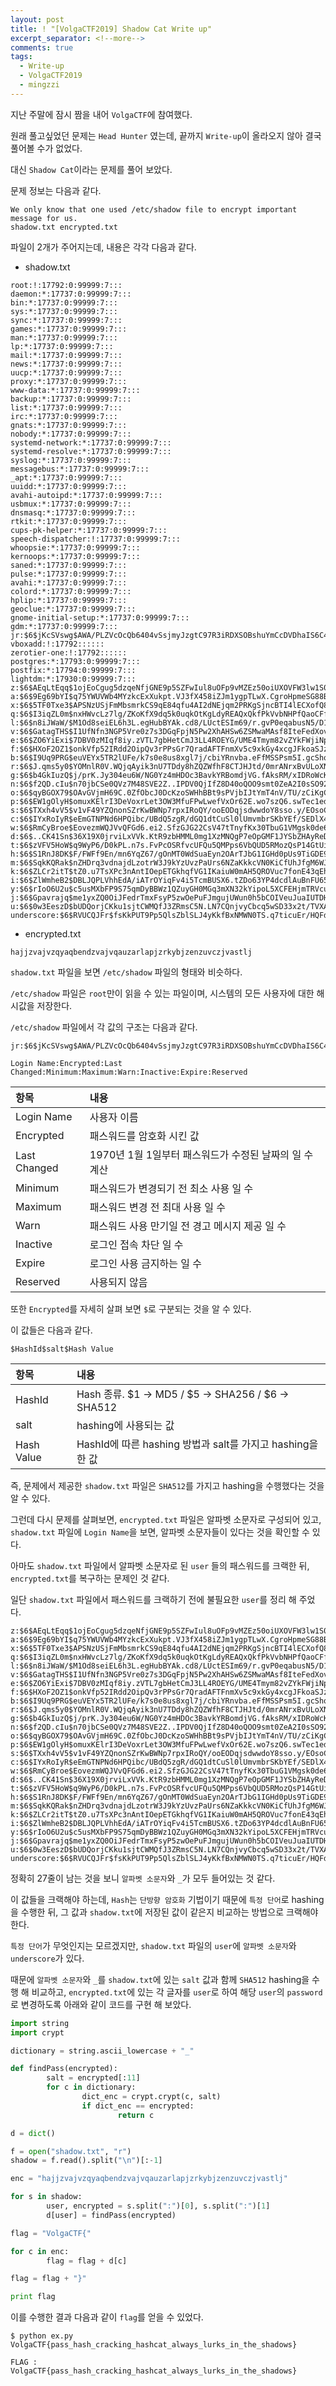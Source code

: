 ```yaml
---
layout: post
title: ! "[VolgaCTF2019] Shadow Cat Write up"
excerpt_separator: <!--more-->
comments: true
tags:
  - Write-up
  - VolgaCTF2019
  - mingzzi
---
```


지난 주말에 잠시 짬을 내어 `VolgaCTF`에 참여했다.  

원래 풀고싶었던 문제는 `Head Hunter` 였는데, 끝까지 `Write-up`이 올라오지 않아 결국 풀어볼 수가 없었다.  

대신 `Shadow Cat`이라는 문제를 풀어 보았다.  

<!--more-->

문제 정보는 다음과 같다.  

```
We only know that one used /etc/shadow file to encrypt important message for us.
shadow.txt encrypted.txt
```

파일이 2개가 주어지는데, 내용은 각각 다음과 같다.  

* shadow.txt
```
root:!:17792:0:99999:7:::
daemon:*:17737:0:99999:7:::
bin:*:17737:0:99999:7:::
sys:*:17737:0:99999:7:::
sync:*:17737:0:99999:7:::
games:*:17737:0:99999:7:::
man:*:17737:0:99999:7:::
lp:*:17737:0:99999:7:::
mail:*:17737:0:99999:7:::
news:*:17737:0:99999:7:::
uucp:*:17737:0:99999:7:::
proxy:*:17737:0:99999:7:::
www-data:*:17737:0:99999:7:::
backup:*:17737:0:99999:7:::
list:*:17737:0:99999:7:::
irc:*:17737:0:99999:7:::
gnats:*:17737:0:99999:7:::
nobody:*:17737:0:99999:7:::
systemd-network:*:17737:0:99999:7:::
systemd-resolve:*:17737:0:99999:7:::
syslog:*:17737:0:99999:7:::
messagebus:*:17737:0:99999:7:::
_apt:*:17737:0:99999:7:::
uuidd:*:17737:0:99999:7:::
avahi-autoipd:*:17737:0:99999:7:::
usbmux:*:17737:0:99999:7:::
dnsmasq:*:17737:0:99999:7:::
rtkit:*:17737:0:99999:7:::
cups-pk-helper:*:17737:0:99999:7:::
speech-dispatcher:!:17737:0:99999:7:::
whoopsie:*:17737:0:99999:7:::
kernoops:*:17737:0:99999:7:::
saned:*:17737:0:99999:7:::
pulse:*:17737:0:99999:7:::
avahi:*:17737:0:99999:7:::
colord:*:17737:0:99999:7:::
hplip:*:17737:0:99999:7:::
geoclue:*:17737:0:99999:7:::
gnome-initial-setup:*:17737:0:99999:7:::
gdm:*:17737:0:99999:7:::
jr:$6$jKcSVswg$AWA/PLZVcOcQb6404vSsjmyJzgtC97R3iRDXSOBshuYmCcDVDhaIS6C4fVZnOI6EGhaUnrUWK2Y3jYhQ4vcmu0:17792:0:99999:7:::
vboxadd:!:17792::::::
zerotier-one:!:17792::::::
postgres:*:17793:0:99999:7:::
postfix:*:17794:0:99999:7:::
lightdm:*:17930:0:99999:7:::
z:$6$AEqLtEqq$1ojEoCgug5dzqeNfjGNE9p5SZFwIul8uOFp9vMZEz50oiUXOVFW3lw1S0fuvFY5ggi5CfbfoWaMDr2bvtSNRC/:17930:0:99999:7:::
a:$6$9Eg69bYI$q75YWUVWb4MYzkcExXukpt.VJ3fX458iZJm1ygpTLwX.CgroHpmeSG88By.zQmKyOHCvBHoA0Q001aBqbkVpg/:17930:0:99999:7:::
x:$6$5TF0Txe3$APSNzUSjFmMbsmrkCS9qE84qfu4AI2dNEjqm2PRKgSjncBTI4lECXofQ8abdAtYX6tST6FGCgOdvLlDYQTCJx0:17930:0:99999:7:::
q:$6$I3iqZL0m$nxHWvcLz7lg/ZKoKfX9dq5k0uqkOtKgLdyREAQxQkfPkVvbNHPfQaoCFfnXl1BoX1vgOcEDghVPvfRUrs6dGp1:17930:0:99999:7:::
l:$6$n8iJWaW/$M1Od8seiEL6h3L.egHubBYAk.cd8/LUctESIm69/r.gvP0eqabusN5/D1rNu1qDHOkgRpHf8PWGSb8zoxrgrp1:17930:0:99999:7:::
v:$6$GatagTHS$I1UfNfn3NGP5Vre0z7s3DGqFpjN5Pw2XhAHSw6ZSMwaMAsf8IteFedXovNlHLuIXvR9ezeya89XEOq2We7CcW1:17930:0:99999:7:::
e:$6$ZO6YiExi$7DBV0zMIqf8iy.zVTL7gbHetCmJ3LL4ROEYG/UME4Tmym82vZYkFWjiNpCGapvF83QNJKFJOjkhXMgFLfkhza.:17930:0:99999:7:::
f:$6$HXoF2OZ1$onkVfp52IRdd2OipQv3rPPsGr7QradAFTFnmXv5c9xkGy4xcgJFkoaSJzMQCtfWuU2FQ3BN3lyL47SyoIoPmy0:17930:0:99999:7:::
b:$6$I9Uq9PRG$euVEYx5TR2lUFe/k7s0e8us8xgl7j/cbiYRnvba.eFfMSSPsm5I.gcShqOLqAa58m5VISomkPpHlJ1xLgCRxw/:17930:0:99999:7:::
r:$6$J.qms5y0$YOMnlR0V.WQjqAyik3nU7TDdy8hZQZWfhF8CTJHJtd/0mrANrxBvULoXNiJnvX.yn5T3QBFu4wk3xrFye.uus1:17930:0:99999:7:::
g:$6$b4GkIuzQ$j/prK.Jy304eu6W/NG0Yz4mHDOc3BavkYRBomdjVG.fAksRM/xIDRoWcKcJw66YZmVGcV51YkIwVZHVfA//KU.:17930:0:99999:7:::
n:$6$f2QD.cIu$n70jbCSe0QVz7M48SVE2Z..IPDV0QjIfZ8D40oQOO9smt0ZeA2I0sSO927VIr1SJwupjZairVR0T/pKQ0QG3N1:17930:0:99999:7:::
o:$6$qyBGOX79$OAvGVjmH69C.0ZfObcJ0DcKzoSWHhBBt9sPVjbIJtYmT4nV/TU/zCiKgCkSQaQJ.n.vTjAScdh9htzjBzTwOT/:17930:0:99999:7:::
p:$6$EW1gOlyH$omuxKElrI3DeVoxrLet3OW3MfuFPwLwefVxOr62E.wo7szQ6.swTec1edCFiKnPc42XxMRGsrNJn36mkc2dgH/:17930:0:99999:7:::
s:$6$TXxh4vV5$v1vF49YZQnonSZrKwBWNp7rpxIRoQY/ooEODqjsdwwdoY8sso.y/EOsoC3GFlpCLYnEY./n/1BuNID5njg0CV.:17930:0:99999:7:::
c:$6$IYxRoIyR$eEmGTNPNd6HPQibc/UBdQ5zgR/dGQ1dtCuSl0lUmvmbrSKbYEf/SEDlX4fgP.JQXlyFqEgu4NOBiu2eozpAM.0:17930:0:99999:7:::
w:$6$RmCyBroe$EovezmWQJVvQFGd6.ei2.SfzGJG22CsV47tTnyfKx30TbuG1VMgsk0de6NOQ04bKNML9fbuMu0Pw3TMf82zye1:17930:0:99999:7:::
d:$6$..CK41Sn$36X19X0jrviLxVVk.KtR9zbHMML0mg1XzMNQgP7eOpGMF1JYSbZHAyReDhNVkm1WaNn3lfO2CsAww14fZZads1:17930:0:99999:7:::
t:$6$zVFV5HoW$q9WyP6/D0kPL.n7s.FvPcOSRfvcUFQu5QMPps6VbQUD5RMozQsP14GtUiOa/H2V2pU6c6OxcgRqruaLejPaES1:17930:0:99999:7:::
h:$6$S1RnJ8DK$F/FWFf9En/mn6YqZ67/gOnMT0WdSuaEyn2OArTJbG1IGHd0pUs9TiGDE9P.PhRB6XyHUgA5l/LBmBW8PpJg9M.:17930:0:99999:7:::
m:$6$SqkKQRak$nZHDrq3vdnajdLzotrW3J9kYzUvzPaUrs6NZaKkkcVN0KiCfUhJfgM6WJvZjZR7hBGWkfIwhZymko7wtsq49s1:17930:0:99999:7:::
k:$6$ZLCr2itT$tZ0.u7TsXPc3nAntIOepETGkhqfVG1IKaiuW0mAH5QROVuc7fonE43qEhUFT2LHMftYDdTQRAMHpRNMM8Yn1c1:17930:0:99999:7:::
i:$6$ZlWmheB2$DBLJQPLVhhEdA/iATrOYiqFv4i5TcmBUSX6.tZDo63YP4dcdlAuBnFU65xXIRP1tpNsCS7kc6Fu6jPMS2F7aP1:17930:0:99999:7:::
y:$6$rIoO6U2u$c5usMXbFP9S75qmDyBBWz1QZuyGH0MGq3mXN32kYipoL5XCFEHjmTRVcuZkmed5OzAopV0CgyA49QzILz5Rmq/:17930:0:99999:7:::
j:$6$Gpavrajq$me1yxZQ0OiJFedrTmxFsyP5zwOePuFJmgujUWun0h5bCOIVeuJuaIUTDHGCYxkT6mw41BTjlx9c3QvdsG8o0o.:17930:0:99999:7:::
u:$6$0w3EeszD$bUDQorjCKku1sjtCWMQfJ3ZRmsC5N.LN7CQnjvyCbcq5wSD33x2t/TVXA6jnjtajv8nIZc.Aj.oY80lm44Dhy0:17930:0:99999:7:::
underscore:$6$RVUCQJFr$fsKkPUT9Pp5QlsZblSLJ4yKkfBxNMWN0TS.q7ticuEr/HQFdEbyiwK5JmaKKS9UDFzUsY6mhe1knnRbwy7K0s/:17930:0:99999:7:::
```

* encrypted.txt
```
hajjzvajvzqyaqbendzvajvqauzarlapjzrkybjzenzuvczjvastlj
```

`shadow.txt` 파일을 보면 `/etc/shadow` 파일의 형태와 비슷하다.  

`/etc/shadow` 파일은 `root`만이 읽을 수 있는 파일이며, 시스템의 모든 사용자에 대한 해시값을 저장한다.  

`/etc/shadow` 파일에서 각 값의 구조는 다음과 같다.  

```
jr:$6$jKcSVswg$AWA/PLZVcOcQb6404vSsjmyJzgtC97R3iRDXSOBshuYmCcDVDhaIS6C4fVZnOI6EGhaUnrUWK2Y3jYhQ4vcmu0:17792:0:99999:7:::

Login Name:Encrypted:Last Changed:Minimum:Maximum:Warn:Inactive:Expire:Reserved
```

항목|내용
:----|:----
Login Name|사용자 이름  
Encrypted|패스워드를 암호화 시킨 값
Last Changed|1970년 1월 1일부터 패스워드가 수정된 날짜의 일 수 계산
Minimum|패스워드가 변경되기 전 최소 사용 일 수
Maximum|패스워드 변경 전 최대 사용 일 수
Warn|패스워드 사용 만기일 전 경고 메시지 제공 일 수
Inactive|로그인 접속 차단 일 수
Expire|로그인 사용 금지하는 일 수
Reserved|사용되지 않음

또한 `Encrypted`를 자세히 살펴 보면 `$`로 구분되는 것을 알 수 있다.  

이 값들은 다음과 같다.  

```
$HashId$salt$Hash Value
```

항목|내용
:----|:----
HashId|Hash 종류. $1 → MD5 / $5 → SHA256 / $6 → SHA512
salt|hashing에 사용되는 값
Hash Value|HashId에 따른 hashing 방법과 salt를 가지고 hashing을 한 값

즉, 문제에서 제공한 `shadow.txt` 파일은 `SHA512`를 가지고 hashing을 수행했다는 것을 알 수 있다.  

그런데 다시 문제를 살펴보면, `encrypted.txt` 파일은 알파벳 소문자로 구성되어 있고, `shadow.txt` 파일에 `Login Name`을 보면, 알파벳 소문자들이 있다는 것을 확인할 수 있다.  

아마도 `shadow.txt` 파일에서 알파벳 소문자로 된 `user` 들의 패스워드를 크랙한 뒤, `encrypted.txt`를 복구하는 문제인 것 같다.  

일단 `shadow.txt` 파일에서 패스워드를 크랙하기 전에 불필요한 `user`를 정리 해 주었다.  

```
z:$6$AEqLtEqq$1ojEoCgug5dzqeNfjGNE9p5SZFwIul8uOFp9vMZEz50oiUXOVFW3lw1S0fuvFY5ggi5CfbfoWaMDr2bvtSNRC/:17930:0:99999:7:::
a:$6$9Eg69bYI$q75YWUVWb4MYzkcExXukpt.VJ3fX458iZJm1ygpTLwX.CgroHpmeSG88By.zQmKyOHCvBHoA0Q001aBqbkVpg/:17930:0:99999:7:::
x:$6$5TF0Txe3$APSNzUSjFmMbsmrkCS9qE84qfu4AI2dNEjqm2PRKgSjncBTI4lECXofQ8abdAtYX6tST6FGCgOdvLlDYQTCJx0:17930:0:99999:7:::
q:$6$I3iqZL0m$nxHWvcLz7lg/ZKoKfX9dq5k0uqkOtKgLdyREAQxQkfPkVvbNHPfQaoCFfnXl1BoX1vgOcEDghVPvfRUrs6dGp1:17930:0:99999:7:::
l:$6$n8iJWaW/$M1Od8seiEL6h3L.egHubBYAk.cd8/LUctESIm69/r.gvP0eqabusN5/D1rNu1qDHOkgRpHf8PWGSb8zoxrgrp1:17930:0:99999:7:::
v:$6$GatagTHS$I1UfNfn3NGP5Vre0z7s3DGqFpjN5Pw2XhAHSw6ZSMwaMAsf8IteFedXovNlHLuIXvR9ezeya89XEOq2We7CcW1:17930:0:99999:7:::
e:$6$ZO6YiExi$7DBV0zMIqf8iy.zVTL7gbHetCmJ3LL4ROEYG/UME4Tmym82vZYkFWjiNpCGapvF83QNJKFJOjkhXMgFLfkhza.:17930:0:99999:7:::
f:$6$HXoF2OZ1$onkVfp52IRdd2OipQv3rPPsGr7QradAFTFnmXv5c9xkGy4xcgJFkoaSJzMQCtfWuU2FQ3BN3lyL47SyoIoPmy0:17930:0:99999:7:::
b:$6$I9Uq9PRG$euVEYx5TR2lUFe/k7s0e8us8xgl7j/cbiYRnvba.eFfMSSPsm5I.gcShqOLqAa58m5VISomkPpHlJ1xLgCRxw/:17930:0:99999:7:::
r:$6$J.qms5y0$YOMnlR0V.WQjqAyik3nU7TDdy8hZQZWfhF8CTJHJtd/0mrANrxBvULoXNiJnvX.yn5T3QBFu4wk3xrFye.uus1:17930:0:99999:7:::
g:$6$b4GkIuzQ$j/prK.Jy304eu6W/NG0Yz4mHDOc3BavkYRBomdjVG.fAksRM/xIDRoWcKcJw66YZmVGcV51YkIwVZHVfA//KU.:17930:0:99999:7:::
n:$6$f2QD.cIu$n70jbCSe0QVz7M48SVE2Z..IPDV0QjIfZ8D40oQOO9smt0ZeA2I0sSO927VIr1SJwupjZairVR0T/pKQ0QG3N1:17930:0:99999:7:::
o:$6$qyBGOX79$OAvGVjmH69C.0ZfObcJ0DcKzoSWHhBBt9sPVjbIJtYmT4nV/TU/zCiKgCkSQaQJ.n.vTjAScdh9htzjBzTwOT/:17930:0:99999:7:::
p:$6$EW1gOlyH$omuxKElrI3DeVoxrLet3OW3MfuFPwLwefVxOr62E.wo7szQ6.swTec1edCFiKnPc42XxMRGsrNJn36mkc2dgH/:17930:0:99999:7:::
s:$6$TXxh4vV5$v1vF49YZQnonSZrKwBWNp7rpxIRoQY/ooEODqjsdwwdoY8sso.y/EOsoC3GFlpCLYnEY./n/1BuNID5njg0CV.:17930:0:99999:7:::
c:$6$IYxRoIyR$eEmGTNPNd6HPQibc/UBdQ5zgR/dGQ1dtCuSl0lUmvmbrSKbYEf/SEDlX4fgP.JQXlyFqEgu4NOBiu2eozpAM.0:17930:0:99999:7:::
w:$6$RmCyBroe$EovezmWQJVvQFGd6.ei2.SfzGJG22CsV47tTnyfKx30TbuG1VMgsk0de6NOQ04bKNML9fbuMu0Pw3TMf82zye1:17930:0:99999:7:::
d:$6$..CK41Sn$36X19X0jrviLxVVk.KtR9zbHMML0mg1XzMNQgP7eOpGMF1JYSbZHAyReDhNVkm1WaNn3lfO2CsAww14fZZads1:17930:0:99999:7:::
t:$6$zVFV5HoW$q9WyP6/D0kPL.n7s.FvPcOSRfvcUFQu5QMPps6VbQUD5RMozQsP14GtUiOa/H2V2pU6c6OxcgRqruaLejPaES1:17930:0:99999:7:::
h:$6$S1RnJ8DK$F/FWFf9En/mn6YqZ67/gOnMT0WdSuaEyn2OArTJbG1IGHd0pUs9TiGDE9P.PhRB6XyHUgA5l/LBmBW8PpJg9M.:17930:0:99999:7:::
m:$6$SqkKQRak$nZHDrq3vdnajdLzotrW3J9kYzUvzPaUrs6NZaKkkcVN0KiCfUhJfgM6WJvZjZR7hBGWkfIwhZymko7wtsq49s1:17930:0:99999:7:::
k:$6$ZLCr2itT$tZ0.u7TsXPc3nAntIOepETGkhqfVG1IKaiuW0mAH5QROVuc7fonE43qEhUFT2LHMftYDdTQRAMHpRNMM8Yn1c1:17930:0:99999:7:::
i:$6$ZlWmheB2$DBLJQPLVhhEdA/iATrOYiqFv4i5TcmBUSX6.tZDo63YP4dcdlAuBnFU65xXIRP1tpNsCS7kc6Fu6jPMS2F7aP1:17930:0:99999:7:::
y:$6$rIoO6U2u$c5usMXbFP9S75qmDyBBWz1QZuyGH0MGq3mXN32kYipoL5XCFEHjmTRVcuZkmed5OzAopV0CgyA49QzILz5Rmq/:17930:0:99999:7:::
j:$6$Gpavrajq$me1yxZQ0OiJFedrTmxFsyP5zwOePuFJmgujUWun0h5bCOIVeuJuaIUTDHGCYxkT6mw41BTjlx9c3QvdsG8o0o.:17930:0:99999:7:::
u:$6$0w3EeszD$bUDQorjCKku1sjtCWMQfJ3ZRmsC5N.LN7CQnjvyCbcq5wSD33x2t/TVXA6jnjtajv8nIZc.Aj.oY80lm44Dhy0:17930:0:99999:7:::
underscore:$6$RVUCQJFr$fsKkPUT9Pp5QlsZblSLJ4yKkfBxNMWN0TS.q7ticuEr/HQFdEbyiwK5JmaKKS9UDFzUsY6mhe1knnRbwy7K0s/:17930:0:99999:7:::
```

정확히 27줄이 남는 것을 보니 `알파벳 소문자`와 `_`가 모두 들어있는 것 같다.  

이 값들을 크랙해야 하는데, `Hash`는 `단방향 암호화` 기법이기 때문에 `특정 단어`로 hashing을 수행한 뒤, 그 값과 `shadow.txt`에 저장된 값이 같은지 비교하는 방법으로 크랙해야 한다.  

`특정 단어`가 무엇인지는 모르겠지만, `shadow.txt` 파일의 `user`에 `알파벳 소문자`와 `underscore`가 있다.

때문에 `알파벳 소문자`와 `_`를 `shadow.txt`에 있는 `salt` 값과 함께 `SHA512` hashing을 수행 해 비교하고, `encrypted.txt`에 있는 각 글자를 `user`로 하여 해당 `user`의 `password`로 변경하도록 아래와 같이 코드를 구현 해 보았다.  


```python
import string
import crypt

dictionary = string.ascii_lowercase + "_"

def findPass(encrypted):
        salt = encrypted[:11]
        for c in dictionary:
                dict_enc = crypt.crypt(c, salt)
                if dict_enc == encrypted:
                        return c

d = dict()

f = open("shadow.txt", "r")
shadow = f.read().split("\n")[:-1]

enc = "hajjzvajvzqyaqbendzvajvqauzarlapjzrkybjzenzuvczjvastlj"

for s in shadow:
        user, encrypted = s.split(":")[0], s.split(":")[1]
        d[user] = findPass(encrypted)

flag = "VolgaCTF{"

for c in enc:
        flag = flag + d[c]

flag = flag + "}"

print flag
```

이를 수행한 결과 다음과 같이 `flag`를 얻을 수 있었다.  

```
$ python ex.py 
VolgaCTF{pass_hash_cracking_hashcat_always_lurks_in_the_shadows}
```

```
FLAG : VolgaCTF{pass_hash_cracking_hashcat_always_lurks_in_the_shadows}
```